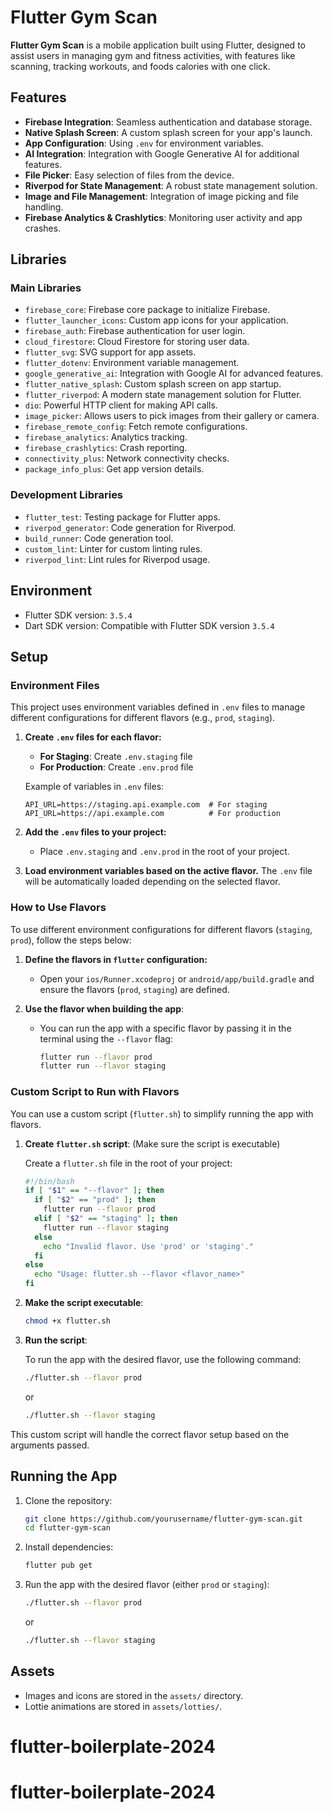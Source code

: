 # Flutter Gym Scan

**Flutter Gym Scan** is a mobile application built using Flutter, designed to assist users in managing gym and fitness activities, with features like scanning, tracking workouts, and foods calories with one click.

## Features

- **Firebase Integration**: Seamless authentication and database storage.
- **Native Splash Screen**: A custom splash screen for your app's launch.
- **App Configuration**: Using `.env` for environment variables.
- **AI Integration**: Integration with Google Generative AI for additional features.
- **File Picker**: Easy selection of files from the device.
- **Riverpod for State Management**: A robust state management solution.
- **Image and File Management**: Integration of image picking and file handling.
- **Firebase Analytics & Crashlytics**: Monitoring user activity and app crashes.

## Libraries

### Main Libraries

- `firebase_core`: Firebase core package to initialize Firebase.
- `flutter_launcher_icons`: Custom app icons for your application.
- `firebase_auth`: Firebase authentication for user login.
- `cloud_firestore`: Cloud Firestore for storing user data.
- `flutter_svg`: SVG support for app assets.
- `flutter_dotenv`: Environment variable management.
- `google_generative_ai`: Integration with Google AI for advanced features.
- `flutter_native_splash`: Custom splash screen on app startup.
- `flutter_riverpod`: A modern state management solution for Flutter.
- `dio`: Powerful HTTP client for making API calls.
- `image_picker`: Allows users to pick images from their gallery or camera.
- `firebase_remote_config`: Fetch remote configurations.
- `firebase_analytics`: Analytics tracking.
- `firebase_crashlytics`: Crash reporting.
- `connectivity_plus`: Network connectivity checks.
- `package_info_plus`: Get app version details.

### Development Libraries

- `flutter_test`: Testing package for Flutter apps.
- `riverpod_generator`: Code generation for Riverpod.
- `build_runner`: Code generation tool.
- `custom_lint`: Linter for custom linting rules.
- `riverpod_lint`: Lint rules for Riverpod usage.

## Environment

- Flutter SDK version: `3.5.4`
- Dart SDK version: Compatible with Flutter SDK version `3.5.4`

## Setup

### Environment Files

This project uses environment variables defined in `.env` files to manage different configurations for different flavors (e.g., `prod`, `staging`). 

1. **Create `.env` files for each flavor:**

   - **For Staging**: Create `.env.staging` file
   - **For Production**: Create `.env.prod` file

   Example of variables in `.env` files:
   ```env
   API_URL=https://staging.api.example.com  # For staging
   API_URL=https://api.example.com          # For production
   ```

2. **Add the `.env` files to your project:**
   - Place `.env.staging` and `.env.prod` in the root of your project.

3. **Load environment variables based on the active flavor.** 
   The `.env` file will be automatically loaded depending on the selected flavor.

### How to Use Flavors

To use different environment configurations for different flavors (`staging`, `prod`), follow the steps below:

1. **Define the flavors in `flutter` configuration:**
   - Open your `ios/Runner.xcodeproj` or `android/app/build.gradle` and ensure the flavors (`prod`, `staging`) are defined.

2. **Use the flavor when building the app**:

   - You can run the app with a specific flavor by passing it in the terminal using the `--flavor` flag:
   
     ```bash
     flutter run --flavor prod
     flutter run --flavor staging
     ```

### Custom Script to Run with Flavors

You can use a custom script (`flutter.sh`) to simplify running the app with flavors.

1. **Create `flutter.sh` script**: (Make sure the script is executable)
   
   Create a `flutter.sh` file in the root of your project:
   ```bash
   #!/bin/bash
   if [ "$1" == "--flavor" ]; then
     if [ "$2" == "prod" ]; then
       flutter run --flavor prod
     elif [ "$2" == "staging" ]; then
       flutter run --flavor staging
     else
       echo "Invalid flavor. Use 'prod' or 'staging'."
     fi
   else
     echo "Usage: flutter.sh --flavor <flavor_name>"
   fi
   ```

2. **Make the script executable**:

   ```bash
   chmod +x flutter.sh
   ```

3. **Run the script**:
   
   To run the app with the desired flavor, use the following command:

   ```bash
   ./flutter.sh --flavor prod
   ```

   or

   ```bash
   ./flutter.sh --flavor staging
   ```

This custom script will handle the correct flavor setup based on the arguments passed.

## Running the App

1. Clone the repository:

   ```bash
   git clone https://github.com/yourusername/flutter-gym-scan.git
   cd flutter-gym-scan
   ```

2. Install dependencies:

   ```bash
   flutter pub get
   ```

3. Run the app with the desired flavor (either `prod` or `staging`):

   ```bash
   ./flutter.sh --flavor prod
   ```

   or

   ```bash
   ./flutter.sh --flavor staging
   ```

## Assets

- Images and icons are stored in the `assets/` directory.
- Lottie animations are stored in `assets/lotties/`.





# flutter-boilerplate-2024
# flutter-boilerplate-2024
